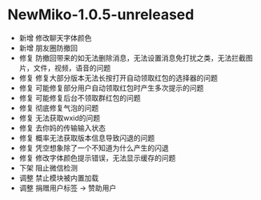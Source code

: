 # NewMiko-1.0.5-unreleased

- 新增 修改聊天字体颜色
- 新增 朋友圈防撤回
- 修复 防撤回带来的如无法删除消息，无法设置消息免打扰之类，无法拦截图片，文件，视频，语音的问题
- 修复 修复大部分版本无法长按打开自动领取红包的选择器的问题
- 修复 可能修复部分用户自动领取红包时产生多次提示的问题
- 修复 可能修复后台不领取群红包的问题
- 修复 彻底修复气泡的问题
- 修复 无法获取wxid的问题
- 修复 去你妈的传输输入状态
- 修复 概率无法获取版本信息导致闪退的问题
- 修复 凭空想象除了一个不知道为什么产生的闪退
- 修复 修改字体颜色提示错误，无法显示缓存的问题
- 下架 阻止微信检测
- 调整 禁止模块被内置加载
- 调整 捐赠用户标签 -> 赞助用户